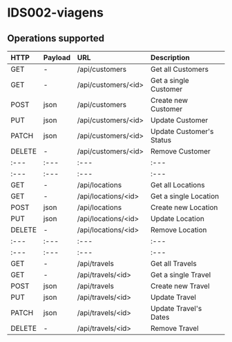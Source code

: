 # IDS002-viagens

## Operations supported

| HTTP | Payload | URL | Description
| :--- | :--- | :--- | :---
| GET | - | /api/customers | Get all Customers
| GET | - | /api/customers/\<id\> | Get a single Customer
| POST | json | /api/customers | Create new Customer
| PUT | json | /api/customers/\<id\> | Update Customer
| PATCH | json | /api/customers/\<id\> | Update Customer's Status
| DELETE | - | /api/customers/\<id\> | Remove Customer
| :--- | :--- | :--- | :---
| :--- | :--- | :--- | :---
| GET | - | /api/locations | Get all Locations
| GET | - | /api/locations/\<id\> | Get a single Location
| POST | json | /api/locations | Create new Location
| PUT | json | /api/locations/\<id\> | Update Location
| DELETE | - | /api/locations/\<id\> | Remove Location
| :--- | :--- | :--- | :---
| :--- | :--- | :--- | :---
| GET | - | /api/travels | Get all Travels
| GET | - | /api/travels/\<id\> | Get a single Travel
| POST | json | /api/travels | Create new Travel
| PUT | json | /api/travels/\<id\> | Update Travel
| PATCH | json | /api/travels/\<id\> | Update Travel's Dates
| DELETE | - | /api/travels/\<id\> | Remove Travel
